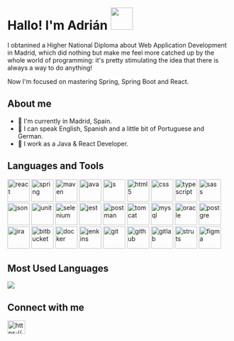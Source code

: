 <h1 align="left">Hallo! I'm Adrián <img src="https://camo.githubusercontent.com/e8e7b06ecf583bc040eb60e44eb5b8e0ecc5421320a92929ce21522dbc34c891/68747470733a2f2f6d656469612e67697068792e636f6d2f6d656469612f6876524a434c467a6361737252346961377a2f67697068792e676966" data-canonical-src="https://media.giphy.com/media/hvRJCLFzcasrR4ia7z/giphy.gif" style="width: 50px; display: inline-block;" data-target="animated-image.originalImage"> </h1>

I obtanined a Higher National Diploma about Web Application Development in Madrid, which did nothing but make me feel more catched up by the whole world of programming: it's pretty stimulating the idea that there is always a way to do anything!<br>

Now I'm focused on mastering Spring, Spring Boot and React.

## About me
 - 🏡 I'm currently in Madrid, Spain.</li>
 - 💬 I can speak English, Spanish and a little bit of Portuguese and German.</li>
 - 🌱 I work as a Java & React Developer.
 
## Languages and Tools
<!-- https://www.vectorlogo.zone/logos/#mno -->

<div>
 <img src="https://www.vectorlogo.zone/logos/reactjs/reactjs-icon.svg" alt="react" width="50" height="50"/>
 
 <img src="https://www.vectorlogo.zone/logos/springio/springio-icon.svg" alt="spring" width="50" height="50"/>
 <img src="https://user-images.githubusercontent.com/25181517/117207242-07d5a700-adf4-11eb-975e-be04e62b984b.png" alt="maven" width="50" height="50"/>
 
 <img src="https://www.vectorlogo.zone/logos/java/java-icon.svg" alt="java" width="50" height="50"/>
 <img src="https://skills.thijs.gg/icons?i=js" alt="js" width="50" height="50"/>
 
 <img src="https://www.vectorlogo.zone/logos/w3_html5/w3_html5-icon.svg" alt="html5" width="50" height="50"/>
 <img src="https://www.vectorlogo.zone/logos/w3_css/w3_css-icon.svg" alt="css" width="50" height="50"/>
 <img src="https://www.vectorlogo.zone/logos/typescriptlang/typescriptlang-icon.svg" alt="typescript" width="50" height="50"/>
 <img src="https://www.vectorlogo.zone/logos/sass-lang/sass-lang-icon.svg" alt="sass" width="50" height="50"/>
 <img src="https://www.vectorlogo.zone/logos/json/json-icon.svg" alt="json" width="50" height="50"/>
 
 
 <img src="https://user-images.githubusercontent.com/25181517/117533873-484d4480-afef-11eb-9fad-67c8605e3592.png" alt="junit" width="50" height="50"/>
 <!-- NEXTJS goes here -->
 
 <img src="https://skills.thijs.gg/icons?i=selenium" alt="selenium" width="50" height="50"/>
 <img src="https://www.vectorlogo.zone/logos/jestjsio/jestjsio-icon.svg" alt="jest" width="50" height="50"/>
 <img src="https://www.vectorlogo.zone/logos/getpostman/getpostman-icon.svg" alt="postman" width="50" height="50"/>
 <img src="https://user-images.githubusercontent.com/25181517/183894676-137319b5-1364-4b6a-ba4f-e9fc94ddc4aa.png" alt="tomcat" width="50" height="50"/>
 
 
 <img src="https://www.vectorlogo.zone/logos/mysql/mysql-icon.svg" alt="mysql" width="50" height="50"/>
 <img src="https://www.vectorlogo.zone/logos/oracle/oracle-icon.svg" alt="oracle" width="50" height="50"/>
 <img src="https://www.vectorlogo.zone/logos/postgresql/postgresql-icon.svg" alt="postgre" width="50" height="50"/>
 
 <img src="https://www.vectorlogo.zone/logos/atlassian_jira/atlassian_jira-icon.svg" alt="jira" width="50" height="50"/>
 <img src="https://www.vectorlogo.zone/logos/bitbucket/bitbucket-icon.svg" alt="bitbucket" width="50" height="50"/>
 <img src="https://skills.thijs.gg/icons?i=docker" alt="docker" width="50" height="50"/>
 <img src="https://www.vectorlogo.zone/logos/jenkins/jenkins-icon.svg" alt="jenkins" width="50" height="50"/>
  
 <img src="https://www.vectorlogo.zone/logos/git-scm/git-scm-icon.svg" alt="git" width="50" height="50"/>
 <img src="https://skills.thijs.gg/icons?i=github" alt="github" width="50" height="50"/>
 <img src="https://www.vectorlogo.zone/logos/gitlab/gitlab-icon.svg" alt="gitlab" width="50" height="50"/>
 <img src="https://www.vectorlogo.zone/logos/apache_struts/apache_struts-icon.svg" alt="struts" width="50" height="50"/>
 <img src="https://www.vectorlogo.zone/logos/figma/figma-icon.svg" alt="figma" width="50" height="50"/>
 
</div>

## Most Used Languages
<img src="https://github-readme-stats.vercel.app/api/top-langs?username=adrianmartin-consuegraj&layout=compact"/>


## Connect with me
<p align="left">
<a href="https://linkedin.com/in/adrianmartin-consuegraj" target="blank"><img align="center" src="https://raw.githubusercontent.com/rahuldkjain/github-profile-readme-generator/master/src/images/icons/Social/linked-in-alt.svg" alt="https://es.linkedin.com/in/adrianmartin-consuegraj" height="30" width="40" /></a>
</p>
